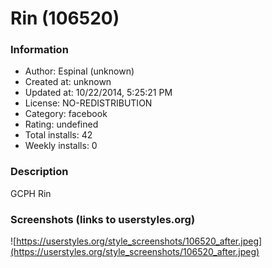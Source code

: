 # Rin (106520)

### Information
- Author: Espinal (unknown)
- Created at: unknown
- Updated at: 10/22/2014, 5:25:21 PM
- License: NO-REDISTRIBUTION
- Category: facebook
- Rating: undefined
- Total installs: 42
- Weekly installs: 0


### Description
GCPH Rin


### Screenshots (links to userstyles.org)
![https://userstyles.org/style_screenshots/106520_after.jpeg](https://userstyles.org/style_screenshots/106520_after.jpeg)


